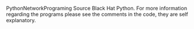  <p>PythonNetworkPrograming
 Source Black Hat Python.
 For more information regarding the programs please see the comments in the code, they are self explanatory.</p>
